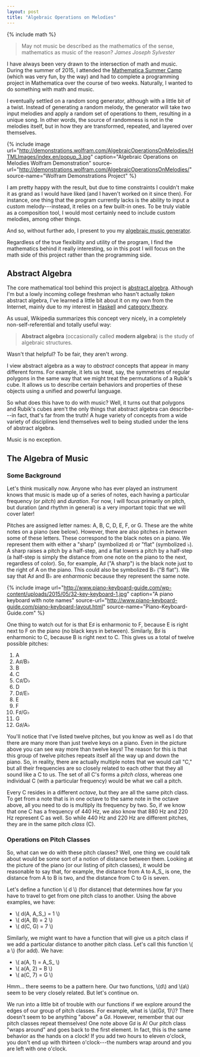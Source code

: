 ```yaml
---
layout: post
title: "Algebraic Operations on Melodies"
---
```


{% include math %}

>May not music be described as the mathematics of the sense, mathematics as
>music of the reason?
><cite>James Joseph Sylvester</cite>

I have always been very drawn to the intersection of math and music. During the
summer of 2015, I attended the [Mathematica Summer Camp][msc] (which was very
fun, by the way) and had to complete a programming project in Mathematica over
the course of two weeks. Naturally, I wanted to do something with math and
music.

I eventually settled on a random song generator, although with a little bit of a
twist. Instead of generating a random melody, the generator will take two input
melodies and apply a random set of operations to them, resulting in a unique
song. In other words, the source of randomness is not in the melodies itself,
but in how they are transformed, repeated, and layered over themselves.

{% include image url="http://demonstrations.wolfram.com/AlgebraicOperationsOnMelodies/HTMLImages/index.en/popup_3.jpg"
                 caption="Algebraic Operations on Melodies Wolfram Demonstration"
                 source-url="http://demonstrations.wolfram.com/AlgebraicOperationsOnMelodies/"
                 source-name="Wolfram Demonstrations Project" %}

I am pretty happy with the result, but due to time constraints I couldn't make
it as grand as I would have liked (and I haven't worked on it since then). For
instance, one thing that the program currently lacks is the ability to input a
custom melody---instead, it relies on a few built-in ones. To be truly viable as
a composition tool, I would most certainly need to include custom melodies,
among other things.

And so, without further ado, I present to you my [algebraic music
generator][aoon].

Regardless of the true flexibility and utility of the program, I find the
mathematics behind it really interesting, so in this post I will focus on the
math side of this project rather than the programming side.

## Abstract Algebra

The core mathematical tool behind this project is [abstract algebra][algebra].
Although I'm but a lowly incoming college freshman who hasn't actually *taken*
abstract algebra, I've learned a little bit about it on my own from the
Internet, mainly due to my interest in [Haskell][haskell] and [category
theory][category].

As usual, Wikipedia summarizes this concept very nicely, in a completely
non-self-referential and totally useful way:

>**Abstract algebra** (occasionally called **modern algebra**) is the study of
>algebraic structures.

Wasn't that helpful? To be fair, they aren't *wrong*.

I view abstract algebra as a way to *abstract* concepts that appear in many
different forms. For example, it lets us treat, say, the symmetries of regular
polygons in the same way that we might treat the permutations of a Rubik's cube.
It allows us to describe certain behaviors and properties of these objects using
a unified and powerful language.

So what does this have to do with music? Well, it turns out that polygons and
Rubik's cubes aren't the only things that abstract algebra can describe---in
fact, that's far from the truth! A huge variety of concepts from a wide variety
of disciplines lend themselves well to being studied under the lens of abstract
algebra.

Music is no exception.

## The Algebra of Music

### Some Background

Let's think musically now. Anyone who has ever played an instrument knows that
music is made up of a series of notes, each having a particular frequency (or
*pitch*) and *duration*. For now, I will focus primarily on pitch, but duration
(and rhythm in general) is a very important topic that we will cover later!

Pitches are assigned letter names: A, B, C, D, E, F, or G. These are the white
notes on a piano (see below). However, there are also pitches *in between* some
of these letters. These correspond to the black notes on a piano. We represent
them with either a "sharp" (symbolized ♯) or "flat" (symbolized ♭). A sharp
raises a pitch by a half-step, and a flat lowers a pitch by a half-step (a
half-step is simply the distance from one note on the piano to the next,
regardless of color). So, for example, A♯ ("A sharp") is the black note just to
the right of A on the piano. This could also be symbolized B♭ ("B flat"). We say
that A♯ and B♭ are *enharmonic* because they represent the same note.

{% include image url="http://www.piano-keyboard-guide.com/wp-content/uploads/2015/05/32-key-keyboard-1.jpg"
                 caption="A piano keyboard with note names"
                 source-url="http://www.piano-keyboard-guide.com/piano-keyboard-layout.html"
                 source-name="Piano-Keyboard-Guide.com" %}

One thing to watch out for is that E♯ is enharmonic to F, because E is right
next to F on the piano (no black keys in between). Similarly, B♯ is enharmonic
to C, because B is right next to C. This gives us a total of twelve possible
pitches:

1. A
1. A♯/B♭
1. B
1. C
1. C♯/D♭
1. D
1. D♯/E♭
1. E
1. F
1. F♯/G♭
1. G
1. G♯/A♭

You'll notice that I've listed twelve pitches, but you know as well as I do that
there are many more than just twelve keys on a piano. Even in the picture above
you can see way more than twelve keys! The reason for this is that this group of
twelve pitches repeats itself all the way up and down the piano. So, in reality,
there are actually multiple notes that we would call "C," but all their
frequencies are so closely related to each other that they all sound like a C to
us. The set of all C's forms a *pitch class*, whereas one individual C (with a
particular frequency) would be what we call a pitch.

Every C resides in a different *octave*, but they are all the same pitch class.
To get from a note that is in one octave to the same note in the octave above,
all you need to do is multiply its frequency by two. So, if we know that one C
has a frequency of 440 Hz, we also know that 880 Hz and 220 Hz represent C as
well. So while 440 Hz and 220 Hz are different pitches, they are in the same
pitch *class* (C).

### Operations on Pitch Classes

So, what can we do with these pitch classes? Well, one thing we could talk about
would be some sort of a notion of distance between them. Looking at the picture
of the piano (or our listing of pitch classes), it would be reasonable to say
that, for example, the distance from A to A_S_ is one, the distance from A to B
is two, and the distance from C to G is seven.

Let's define a function \\( d \\) (for distance) that determines how far you
have to travel to get from one pitch class to another. Using the above examples,
we have:

- \\( d(A, A_S_) = 1 \\)
- \\( d(A, B) = 2 \\)
- \\( d(C, G) = 7 \\)

Similarly, we might want to have a function that will give us a pitch class if
we add a particular distance to another pitch class. Let's call this function
\\( a \\) (for add). We have:

- \\( a(A, 1) = A_S_ \\)
- \\( a(A, 2) = B \\)
- \\( a(C, 7) = G \\)

Hmm... there seems to be a pattern here. Our two functions, \\(d\\) and \\(a\\)
seem to be very closely related. But let's continue on.

We run into a little bit of trouble with our functions if we explore around the
edges of our group of pitch classes. For example, what is \\(a(G♯, 1)\\)? There
doesn't seem to be anything "above" a G♯. However, remember that our pitch
classes repeat themselves! One note above G♯ is A! Our pitch class "wraps
around" and goes back to the first element. In fact, this is the same behavior
as the hands on a clock! If you add two hours to eleven o'clock, you don't end
up with thirteen o'clock---the numbers wrap around and you are left with one
o'clock.

[msc]: https://education.wolfram.com/summer/camp/programs/mathematica/
[aoon]: http://demonstrations.wolfram.com/AlgebraicOperationsOnMelodies/
[algebra]: https://en.wikipedia.org/wiki/Abstract_algebra
[haskell]: https://www.haskell.org/
[category]: https://en.wikipedia.org/wiki/Category_theory
